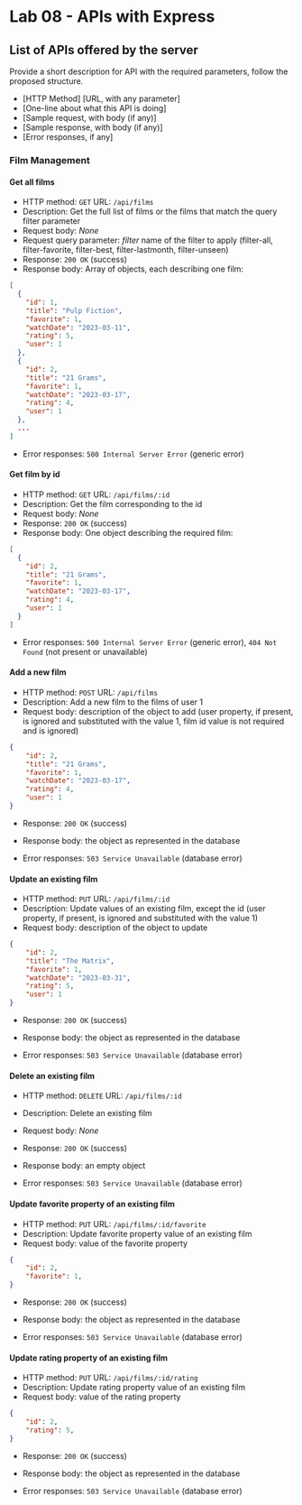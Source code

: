 # Lab 08 - APIs with Express

## List of APIs offered by the server

Provide a short description for API with the required parameters, follow the proposed structure.

* [HTTP Method] [URL, with any parameter]
* [One-line about what this API is doing]
* [Sample request, with body (if any)]
* [Sample response, with body (if any)]
* [Error responses, if any]

### Film Management

#### Get all films

* HTTP method: `GET`  URL: `/api/films`
* Description: Get the full list of films or the films that match the query filter parameter
* Request body: _None_
* Request query parameter: _filter_ name of the filter to apply (filter-all, filter-favorite, filter-best, filter-lastmonth, filter-unseen)
* Response: `200 OK` (success)
* Response body: Array of objects, each describing one film:

``` json
[
  {
    "id": 1,
    "title": "Pulp Fiction",
    "favorite": 1,
    "watchDate": "2023-03-11",
    "rating": 5,
    "user": 1
  },
  {
    "id": 2,
    "title": "21 Grams",
    "favorite": 1,
    "watchDate": "2023-03-17",
    "rating": 4,
    "user": 1
  },
  ...
]
```

* Error responses:  `500 Internal Server Error` (generic error)

#### Get film by id

* HTTP method: `GET`  URL: `/api/films/:id`
* Description: Get the film corresponding to the id 
* Request body: _None_
* Response: `200 OK` (success)
* Response body: One object describing the required film:

``` JSON
[
  {
    "id": 2,
    "title": "21 Grams",
    "favorite": 1,
    "watchDate": "2023-03-17",
    "rating": 4,
    "user": 1
  }
]
```

* Error responses:  `500 Internal Server Error` (generic error), `404 Not Found` (not present or unavailable)

#### Add a new film

* HTTP method: `POST`  URL: `/api/films`
* Description: Add a new film to the films of user 1
* Request body: description of the object to add (user property, if present, is ignored and substituted with the value 1, film id value is not required and is ignored)

``` JSON
{
    "id": 2,
    "title": "21 Grams",
    "favorite": 1,
    "watchDate": "2023-03-17",
    "rating": 4,
    "user": 1
}
```

* Response: `200 OK` (success)
* Response body: the object as represented in the database

* Error responses: `503 Service Unavailable` (database error)

#### Update an existing film

* HTTP method: `PUT`  URL: `/api/films/:id`
* Description: Update values of an existing film, except the id (user property, if present, is ignored and substituted with the value 1)
* Request body: description of the object to update

``` JSON
{
    "id": 2,
    "title": "The Matrix",
    "favorite": 1,
    "watchDate": "2023-03-31",
    "rating": 5,
    "user": 1
}
```

* Response: `200 OK` (success)
* Response body: the object as represented in the database

* Error responses: `503 Service Unavailable` (database error)

#### Delete an existing film

* HTTP method: `DELETE`  URL: `/api/films/:id`
* Description: Delete an existing film 
* Request body: _None_

* Response: `200 OK` (success)
* Response body: an empty object

* Error responses:  `503 Service Unavailable` (database error)

#### Update favorite property of an existing film 

* HTTP method: `PUT`  URL: `/api/films/:id/favorite`
* Description: Update favorite property value of an existing film 
* Request body: value of the favorite property

``` JSON
{
    "id": 2,
    "favorite": 1,
}
```

* Response: `200 OK` (success)
* Response body: the object as represented in the database

* Error responses: `503 Service Unavailable` (database error)

#### Update rating property of an existing film 

* HTTP method: `PUT`  URL: `/api/films/:id/rating`
* Description: Update rating property value of an existing film 
* Request body: value of the rating property

``` JSON
{
    "id": 2,
    "rating": 5,
}
```

* Response: `200 OK` (success)
* Response body: the object as represented in the database

* Error responses: `503 Service Unavailable` (database error)
